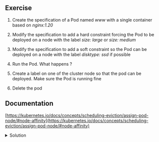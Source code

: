 ## Exercise

1. Create the specification of a Pod named *www* with a single container based on *nginx:1.20*

2. Modify the specification to add a hard constraint forcing the Pod to be deployed on a node with the label *size: large* or *size: medium*

3. Modify the specification to add a soft constraint so the Pod can be deployed on a node with the label *disktype: ssd* if possible

4. Run the Pod. What happens ?

5. Create a label on one of the cluster node so that the pod can be deployed. Make sure the Pod is running fine

6. Delete the pod

## Documentation

[https://kubernetes.io/docs/concepts/scheduling-eviction/assign-pod-node/#node-affinity](https://kubernetes.io/docs/concepts/scheduling-eviction/assign-pod-node/#node-affinity)

<details>
  <summary markdown="span">Solution</summary>

1. Create the specification of a Pod named *www* with a single container based on *nginx:1.20*

```
k run www --image=nginx:1.20 --dry-run=client -o yaml > pod.yaml
```

2. Modify the specification to add a hard constraint forcing the Pod to be deployed on a node with the label *size: large* or *size: medium*

We add the property *.spec.affinity.nodeAffinity.requiredDuringSchedulingIgnoredDuringExecution* to define the hard constraint that is requested:

```
apiVersion: v1
kind: Pod
metadata:
  labels:
    run: www
  name: www
spec:
  affinity:
    nodeAffinity:
      requiredDuringSchedulingIgnoredDuringExecution:
        nodeSelectorTerms:
        - matchExpressions:
          - key: size
            operator: In
            values:
            - large
            - medium
  containers:
  - image: nginx:1.20
    name: www
```

3. Modify the specification to add a soft constraint so the Pod can be deployed on a node with the label *disktype: ssd* if possible

We add the property *.spec.affinity.nodeAffinity.preferredDuringSchedulingIgnoredDuringExecution* to define the soft constraint that is requested:

```
apiVersion: v1
kind: Pod
metadata:
  labels:
    run: www
  name: www
spec:
  affinity:
    nodeAffinity:
      requiredDuringSchedulingIgnoredDuringExecution:
        nodeSelectorTerms:
        - matchExpressions:
          - key: size
            operator: In
            values:
            - large
            - medium
      preferredDuringSchedulingIgnoredDuringExecution:
      - weight: 50
        preference:
          matchExpressions:
          - key: disktype
            operator: In
            values:
            - ssd
  containers:
  - image: nginx:1.20
    name: www
```

4. Run the Pod. What happens ?

Creation of the Pod

```
k apply -f pod.yaml
```

The pod remains *Pending*:

```
k get po
NAME   READY   STATUS    RESTARTS   AGE
www    0/1     Pending   0          26s
```

We can describe the Pod to get additional information on the root cause:

```
k describe po www
...
Events:
  Type     Reason            Age                 From               Message
  ----     ------            ----                ----               -------
  Warning  FailedScheduling  15s (x2 over 100s)  default-scheduler  0/3 nodes are available: 1 node(s) had taint {node-role.kubernetes.io/master: }, that the pod didn't tolerate, 2 node(s) didn't match Pod's node affinity/selector.
```

The Pod cannot be deployed because there is no node with the label requested by the *hard* constraint

5. Create a label on one of the cluster node so that the Pod can be deployed. Make sure the Pod is running fine

We add a label *size: medium* on worker1

```
k label node worker1 size=medium
```

Note: we could have set the *size* label with the value *medium* or *large* on worker1 or worker2

A couple of second later, the Pod will be deployed on worker1

```
k get po -o wide
NAME   READY   STATUS    RESTARTS   AGE    IP          NODE      NOMINATED NODE   READINESS GATES
www    1/1     Running   0          4m1s   10.32.0.2   worker1   <none>           <none>
```

6. Delete the Pod

```
k delete po www
```

</details>

